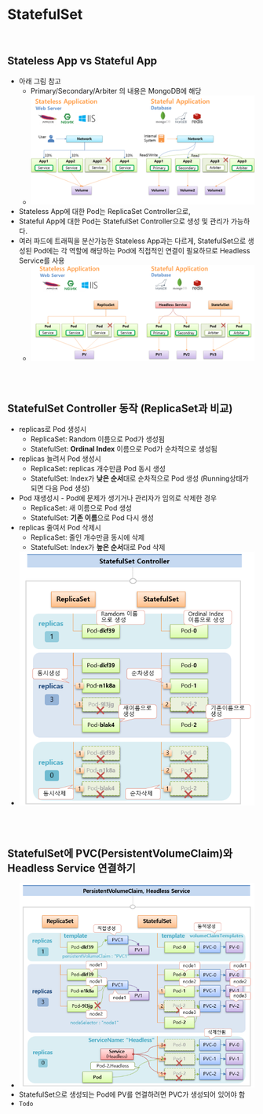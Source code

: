 # StatefulSet

<br>

## Stateless App vs Stateful App
* 아래 그림 참고
  * Primary/Secondary/Arbiter 의 내용은 MongoDB에 해당
  * ![](2025-01-05-23-23-25.png)
* Stateless App에 대한 Pod는 ReplicaSet Controller으로,
* Stateful App에 대한 Pod는 StatefulSet Controller으로 생성 및 관리가 가능하다.
* 여러 파드에 트래픽을 분산가능한 Stateless App과는 다르게, StatefulSet으로 생성된 Pod에는 각 역할에 해당하는 Pod에 직접적인 연결이 필요하므로 Headless Service를 사용
  * ![](2025-01-05-23-34-12.png)

<br><br>

## StatefulSet Controller 동작 (ReplicaSet과 비교)
* replicas로 Pod 생성시
  * ReplicaSet: Random 이름으로 Pod가 생성됨
  * StatefulSet: **Ordinal Index** 이름으로 Pod가 순차적으로 생성됨
* replicas 늘려서 Pod 생성시
  * ReplicaSet: replicas 개수만큼 Pod 동시 생성
  * StatefulSet: Index가 **낮은 순서**대로 순차적으로 Pod 생성 (Running상태가 되면 다음 Pod 생성)
* Pod 재생성시 - Pod에 문제가 생기거나 관리자가 임의로 삭제한 경우
  * ReplicaSet: 새 이름으로 Pod 생성
  * StatefulSet: **기존 이름**으로 Pod 다시 생성
* replicas 줄여서 Pod 삭제시
  * ReplicaSet: 줄인 개수만큼 동시에 삭제
  * StatefulSet: Index가 **높은 순서**대로 Pod 삭제
* ![](2025-01-06-09-18-56.png)

<br><br>

## StatefulSet에 PVC(PersistentVolumeClaim)와 Headless Service 연결하기
* ![](2025-01-07-09-18-59.png)
* StatefulSet으로 생성되는 Pod에 PV를 연결하려면 PVC가 생성되어 있어야 함
* `Todo`